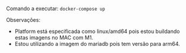 Comando a executar:
`docker-compose up`

Observações:
- Platform está especificada como linux/amd64 pois estou buildando estas imagens no MAC com M1.
- Estou utilizando a imagem do mariadb pois tem versão para arm64.
